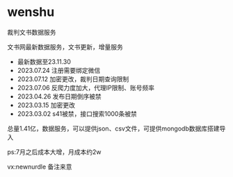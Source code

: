 # wenshu
裁判文书数据服务

文书网最新数据服务，文书更新，增量服务


* 最新数据至23.11.30
* 2023.07.24 注册需要绑定微信
* 2023.07.12 加密更改，裁判日期查询限制
* 2023.07.06 反爬力度加大，代理IP限制、账号频率
* 2023.04.26 发布日期倒序被禁
* 2023.03.15 加密更改
* 2023.03.02 s41被禁，接口搜索1000条被禁





总量1.41亿，数据服务，可以提供json、csv文件，可提供mongodb数据库搭建导入


ps:7月之后成本大增，月成本约2w

vx:newnurdle 备注来意
